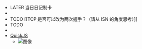 - LATER  当日日记制卡
-
- TODO [[TCP 是否可以改为两次握手？（请从 ISN 的角度思考）]]
- TODO
-
- [QuickJS](https://bellard.org/quickjs/)
	- ![图像](https://pbs.twimg.com/media/Fga83X5XkAI_Acm?format=png&name=900x900)